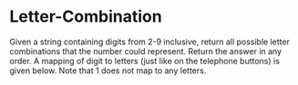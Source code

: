 # Letter-Combination
Given a string containing digits from 2-9 inclusive, return all possible letter combinations that the number could represent. Return the answer in any order.  A mapping of digit to letters (just like on the telephone buttons) is given below. Note that 1 does not map to any letters.
